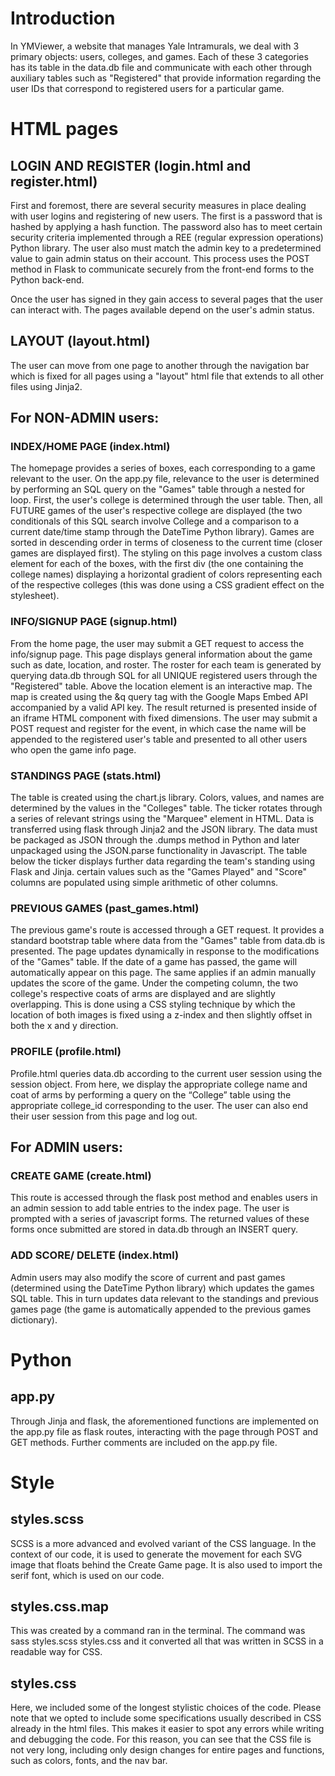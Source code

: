# Introduction

In YMViewer, a website that manages Yale Intramurals, we deal with 3 primary objects: users, colleges, and games. Each of these 3 categories has its table in the data.db file and communicate with each other through auxiliary tables such as "Registered" that provide information regarding the user IDs that correspond to registered users for a particular game.

# HTML pages

## LOGIN AND REGISTER (login.html and register.html)

First and foremost, there are several security measures in place dealing with user logins and registering of new users. The first is a password that is hashed by applying a hash function. The password also has to meet certain security criteria implemented through a REE (regular expression operations) Python library. The user also must match the admin key to a predetermined value to gain admin status on their account. This process uses the POST method in Flask to communicate securely from the front-end forms to the Python back-end.

Once the user has signed in they gain access to several pages that the user can interact with. The pages available depend on the user's admin status.

## LAYOUT (layout.html)

The user can move from one page to another through the navigation bar which is fixed for all pages using a "layout" html file that extends to all other files using Jinja2.

## For NON-ADMIN users:

### INDEX/HOME PAGE (index.html)

The homepage provides a series of boxes, each corresponding to a game relevant to the user. On the app.py file, relevance to the user is determined by performing an SQL query on the "Games" table through a nested for loop. First, the user's college is determined through the user table. Then, all FUTURE games of the user's respective college are displayed (the two conditionals of this SQL search involve College and a comparison to a current date/time stamp through the DateTime Python library). Games are sorted in descending order in terms of closeness to the current time (closer games are displayed first). The styling on this page involves a custom class element for each of the boxes, with the first div (the one containing the college names) displaying a horizontal gradient of colors representing each of the respective colleges (this was done using a CSS gradient effect on the stylesheet).

### INFO/SIGNUP PAGE (signup.html)

From the home page, the user may submit a GET request to access the info/signup page. This page displays general information about the game such as date, location, and roster. The roster for each team is generated by querying data.db through SQL for all UNIQUE registered users through the "Registered" table. Above the location element is an interactive map. The map is created using the &q query tag with the Google Maps Embed API accompanied by a valid API key. The result returned is presented inside of an iframe HTML component with fixed dimensions. The user may submit a POST request and register for the event, in which case the name will be appended to the registered user's table and presented to all other users who open the game info page.

### STANDINGS PAGE (stats.html)

The table is created using the chart.js library. Colors, values, and names are determined by the values in the "Colleges" table. The ticker rotates through a series of relevant strings using the "Marquee" element in HTML. Data is transferred using flask through Jinja2 and the JSON library. The data must be packaged as JSON through the .dumps method in Python and later unpackaged using the JSON.parse functionality in Javascript. The table below the ticker displays further data regarding the team's standing using Flask and Jinja. certain values such as the "Games Played" and "Score" columns are populated using simple arithmetic of other columns.

### PREVIOUS GAMES (past_games.html)

The previous game's route is accessed through a GET request. It provides a standard bootstrap table where data from the "Games" table from data.db is presented. The page updates dynamically in response to the modifications of the "Games" table. If the date of a game has passed, the game will automatically appear on this page. The same applies if an admin manually updates the score of the game. Under the competing column, the two college's respective coats of arms are displayed and are slightly overlapping. This is done using a CSS styling technique by which the location of both images is fixed using a z-index and then slightly offset in both the x and y direction.

### PROFILE (profile.html)

Profile.html queries data.db according to the current user session using the session object. From here, we display the appropriate college name and coat of arms by performing a query on the “College” table using the appropriate college_id corresponding to the user. The user can also end their user session from this page and log out.

## For ADMIN users:



### CREATE GAME (create.html)
This route is accessed through the flask post method and enables users in an admin session to add table entries to the index page. The user is prompted with a series of javascript forms. The returned values of these forms once submitted are stored in data.db through an INSERT query.


### ADD SCORE/ DELETE (index.html)
Admin users may also modify the score of current and past games (determined using the DateTime Python library) which updates the games SQL table. This in turn updates data relevant to the standings and previous games page (the game is automatically appended to the previous games dictionary).

# Python
## app.py
Through Jinja and flask, the aforementioned functions are implemented on the app.py file as flask routes, interacting with the page through POST and GET methods. Further comments are included on the app.py file.

# Style
## styles.scss
SCSS is a more advanced and evolved variant of the CSS language. In the context of our code, it is used to generate the movement for each SVG image that floats behind the Create Game page. It is also used to import the serif font, which is used on our code.

## styles.css.map
This was created by a command ran in the terminal. The command was sass styles.scss styles.css and it converted all that was written in SCSS in a readable way for CSS.

## styles.css
Here, we included some of the longest stylistic choices of the code. Please note that we opted to include some specifications usually described in CSS already in the html files. This makes it easier to spot any errors while writing and debugging the code. For this reason, you can see that the CSS file is not very long, including only design changes for entire pages and functions, such as colors, fonts, and the nav bar.
